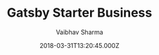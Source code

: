 ---
title: Gatsby Starter Business
github: https://github.com/v4iv/gatsby-starter-business
demo: https://gatsby-starter-business.netlify.app/
author: Vaibhav Sharma
ssg:
  - Gatsby
cms:
  - Markdown
date: 2018-03-31T13:20:45.000Z
description: Gatsby Business Website Starter
draft: true
publish_date: '2018-03-31T13:20:45Z'
update_date: '2020-12-18T07:43:00Z'
github_star: 245
github_fork: 101
---